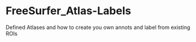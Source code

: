 # FreeSurfer_Atlas-Labels
Defined Atlases and how to create you own annots and label from existing ROIs
